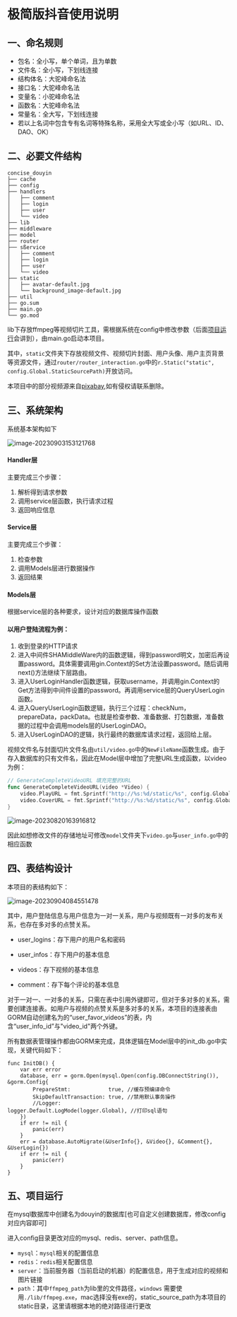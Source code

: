 # 极简版抖音使用说明

## 一、命名规则

- 包名：全小写，单个单词，且为单数
- 文件名：全小写，下划线连接
- 结构体名：大驼峰命名法
- 接口名：大驼峰命名法
- 变量名：小驼峰命名法
- 函数名：大驼峰命名法
- 常量名：全大写，下划线连接
- 若以上名词中包含专有名词等特殊名称，采用全大写或全小写（如URL、ID、DAO、OK）

## 二、必要文件结构

```shell
concise_douyin
├── cache
├── config
├── handlers
│   ├── comment
│   ├── login
│   ├── user
│   └── video
├── lib
├── middleware
├── model
├── router
├── sßervice
│   ├── comment
│   ├── login
│   ├── user
│   └── video
├── static
│   ├── avatar-default.jpg
│   └── background_image-default.jpg
├── util
├── go.sum
├── main.go
└── go.mod
```

lib下存放ffmpeg等视频切片工具，需根据系统在config中修改参数（后面[项目运行](#四、项目运行)会讲到），由main.go启动本项目。

其中，`static`文件夹下存放视频文件、视频切片封面、用户头像、用户主页背景等资源文件，通过`router/router_interaction.go`中的`r.Static("static", config.Global.StaticSourcePath)`开放访问。

本项目中的部分视频源来自[pixabay](https://pixabay.com/zh/),如有侵权请联系删除。

## 三、系统架构

系统基本架构如下

![image-20230903153121768](./typora/image-20230903153121768.png)

#### Handler层

主要完成三个步骤：

1. 解析得到请求参数
2. 调用service层函数，执行请求过程
3. 返回响应信息

#### Service层

主要完成三个步骤：

1. 检查参数
2. 调用Models层进行数据操作
3. 返回结果

#### Models层

根据service层的各种要求，设计对应的数据库操作函数



#### 以用户登陆流程为例：

1. 收到登录的HTTP请求
2. 进入中间件SHAMiddleWare内的函数逻辑，得到password明文，加密后再设置password。具体需要调用gin.Context的Set方法设置password。随后调用next()方法继续下层路由。
3. 进入UserLoginHandler函数逻辑，获取username，并调用gin.Context的Get方法得到中间件设置的password。再调用service层的QueryUserLogin函数。
4. 进入QueryUserLogin函数逻辑，执行三个过程：checkNum，prepareData，packData。也就是检查参数、准备数据、打包数据，准备数据的过程中会调用models层的UserLoginDAO。
5. 进入UserLoginDAO的逻辑，执行最终的数据库请求过程，返回给上层。



视频文件名与封面切片文件名由`util/video.go`中的`NewFileName`函数生成。由于存入数据库的只有文件名，因此在Model层中增加了完整URL生成函数，以video为例：

```go
// GenerateCompleteVideoURL 填充完整的URL
func GenerateCompleteVideoURL(video *Video) {
	video.PlayURL = fmt.Sprintf("http://%s:%d/static/%s", config.Global.IP, config.Global.Port, video.PlayURL)
	video.CoverURL = fmt.Sprintf("http://%s:%d/static/%s", config.Global.IP, config.Global.Port, video.CoverURL)
}
```

![image-20230820163916812](./typora/image-20230820163916812.png)

因此如想修改文件的存储地址可修改`model`文件夹下`video.go`与`user_info.go`中的相应函数

## 四、表结构设计

本项目的表结构如下：

![image-20230904084551478](./typora/image-20230904084551478.png)

其中，用户登陆信息与用户信息为一对一关系，用户与视频既有一对多的发布关系，也存在多对多的点赞关系。

- user_logins：存下用户的用户名和密码

- user_infos：存下用户的基本信息

- videos：存下视频的基本信息

- comment：存下每个评论的基本信息

对于一对一、一对多的关系，只需在表中引用外键即可，但对于多对多的关系，需要创建连接表。如用户与视频的点赞关系是多对多的关系，本项目的连接表由GORM自动创建名为的“user_favor_videos”的表，内含“user_info_id”与"video_id"两个外键。

所有数据表管理操作都由GORM来完成，具体逻辑在Model层中的init_db.go中实现，关键代码如下：

```
func InitDB() {
	var err error
	database, err = gorm.Open(mysql.Open(config.DBConnectString()), &gorm.Config{
		PrepareStmt:            true, //缓存预编译命令
		SkipDefaultTransaction: true, //禁用默认事务操作
		//Logger:                 logger.Default.LogMode(logger.Global), //打印sql语句
	})
	if err != nil {
		panic(err)
	}
	err = database.AutoMigrate(&UserInfo{}, &Video{}, &Comment{}, &UserLogin{})
	if err != nil {
		panic(err)
	}
}
```





## 五、项目运行

在mysql数据库中创建名为douyin的数据库[也可自定义创建数据库，修改config对应内容即可]

进入config目录更改对应的mysql、redis、server、path信息。

- `mysql`：`mysql`相关的配置信息
- `redis`：`redis`相关配置信息
- `server`：当前服务器（当前启动的机器）的配置信息，用于生成对应的视频和图片链接
- `path`：其中`ffmpeg_path`为lib里的文件路径，`windows` 需要使用`./lib/ffmpeg.exe`，mac选择没有exe的，static_source_path为本项目的static目录，这里请根据本地的绝对路径进行更改

